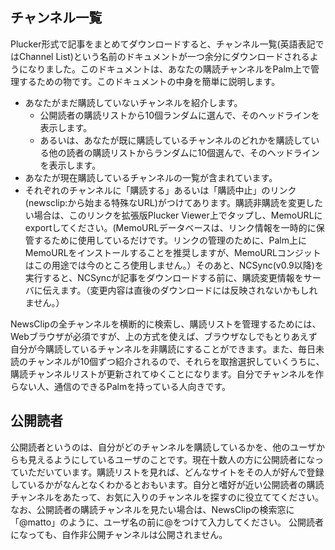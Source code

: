 ## チャンネル一覧
Plucker形式で記事をまとめてダウンロードすると、チャンネル一覧(英語表記ではChannel List)という名前のドキュメントが一つ余分にダウンロードされるようになりました。このドキュメントは、あなたの購読チャンネルをPalm上で管理するための物です。このドキュメントの中身を簡単に説明します。
* あなたがまだ購読していないチャンネルを紹介します。
   * 公開読者の購読リストから10個ランダムに選んで、そのヘッドラインを表示します。
   * あるいは、あなたが既に購読しているチャンネルのどれかを購読している他の読者の購読リストからランダムに10個選んで、そのヘッドラインを表示します。
* あなたが現在購読しているチャンネルの一覧が含まれています。
* それぞれのチャンネルに「購読する」あるいは「購読中止」のリンク(newsclip:から始まる特殊なURL)がつけてあります。購読非購読を変更したい場合は、このリンクを拡張版Plucker Viewer上でタップし、MemoURLにexportしてください。(MemoURLデータベースは、リンク情報を一時的に保管するために使用しているだけです。リンクの管理のために、Palm上にMemoURLをインストールすることを推奨しますが、MemoURLコンジットはこの用途では今のところ使用しません。）そのあと、NCSync(v0.9以降)を実行すると、NCSyncが記事をダウンロードする前に、購読変更情報をサーバに伝えます。（変更内容は直後のダウンロードには反映されないかもしれません。）

NewsClipの全チャンネルを横断的に検索し、購読リストを管理するためには、Webブラウザが必須ですが、上の方式を使えば、ブラウザなしでもとりあえず自分が今購読しているチャンネルを非購読にすることができます。また、毎日未読のチャンネルが10個ずつ紹介されるので、それらを取捨選択していくうちに、購読チャンネルリストが更新されてゆくことになります。自分でチャンネルを作らない人、通信のできるPalmを持っている人向きです。
## 公開読者
公開読者というのは、自分がどのチャンネルを購読しているかを、他のユーザからも見えるようにしているユーザのことです。現在十数人の方に公開読者になっていただいています。購読リストを見れば、どんなサイトをその人が好んで登録しているかがなんとなくわかるとおもいます。自分と嗜好が近い公開読者の購読チャンネルをあたって、お気に入りのチャンネルを探すのに役立ててください。なお、公開読者の購読チャンネルを見たい場合は、NewsClipの検索窓に「@matto」のように、ユーザ名の前に@をつけて入力してください。
公開読者になっても、自作非公開チャンネルは公開されません。

